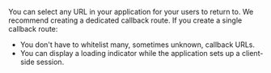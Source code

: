 You can select any URL in your application for your users to return to. We recommend creating a dedicated callback route. 
If you create a single callback route: 
* You don't have to whitelist many, sometimes unknown, callback URLs.
* You can display a loading indicator while the application sets up a client-side session.
